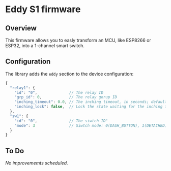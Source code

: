 # Eddy S1 firmware
## Overview
This firmware allows you to easly transform an MCU, like ESP8266 or ESP32, into a 1-channel smart switch.
## Configuration
The library adds the `eddy` section to the device configuration:
```javascript
{
  "relay1": {
    "id": "0",              // The relay ID
    "grp_id": 0,            // The relay gorup ID
    "inching_timeout": 0.0, // The inching timeout, in seconds; default is 0 (inching disabled)
    "inching_lock": false,  // Lock the state waiting for the inching timeout expiration
  },
  "sw1": {
    "id": "0",              // The siwtch ID"
    "mode": 3               // Siwtch mode: 0(DASH_BUTTON), 1(DETACHED), 2(TOGGLE_ON_PUSH), 3(TOGGLE_ON_EDGE)
  }
}
```
## To Do
*No improvememts scheduled.*